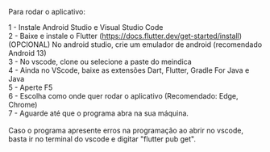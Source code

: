 <p>Para rodar o aplicativo:</p>
<p>1 - Instale Android Studio e Visual Studio Code<br>
2 - Baixe e instale o Flutter (<a href="https://docs.flutter.dev/get-started/install">https://docs.flutter.dev/get-started/install</a>)<br>
(OPCIONAL) No android studio, crie um emulador de android (recomendado Android 13)<br>
3 - No vscode, clone ou selecione a paste do meindica<br>
4 - Ainda no VScode, baixe as extensões Dart, Flutter, Gradle For Java e Java<br>
5 - Aperte F5<br>
6 - Escolha como onde quer rodar o aplicativo (Recomendado: Edge, Chrome)<br>
7 - Aguarde até que o programa abra na sua máquina.<br><br>
Caso o programa apresente erros na programação ao abrir no vscode, basta ir no terminal do vscode e digitar "flutter pub get".</p>
